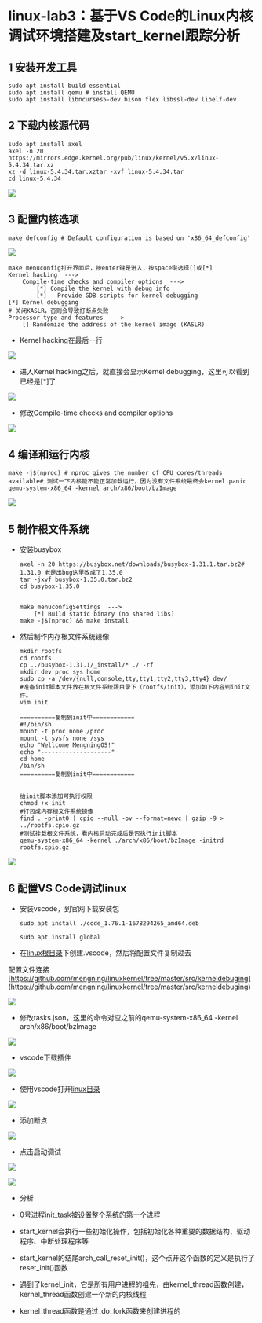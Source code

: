 # linux-lab3：基于VS Code的Linux内核调试环境搭建及start_kernel跟踪分析

## 1 安装开发工具

    sudo apt install build-essential
    sudo apt install qemu # install QEMU
    sudo apt install libncurses5-dev bison flex libssl-dev libelf-dev

## 2 下载内核源代码

    sudo apt install axel
    axel -n 20 https://mirrors.edge.kernel.org/pub/linux/kernel/v5.x/linux-5.4.34.tar.xz
    xz -d linux-5.4.34.tar.xztar -xvf linux-5.4.34.tar
    cd linux-5.4.34

![](image/728bed51168b73620c8abeca707a6d16.png)

## 3 配置内核选项

    make defconfig # Default configuration is based on 'x86_64_defconfig'

![](image/a4db5aa4f24a5fb7350eacec215369f4.png)

    make menuconfig打开界面后，按enter键是进入，按space键选择[]或[*] 
    Kernel hacking  --->    
    	Compile-time checks and compiler options  --->        
    		[*] Compile the kernel with debug info        
    		[*]   Provide GDB scripts for kernel debugging 
    [*] Kernel debugging
    # 关闭KASLR，否则会导致打断点失败
    Processor type and features ---->    
    	[] Randomize the address of the kernel image (KASLR)

-   Kernel hacking在最后一行
    

![](image/864a3ca8cfc03d3e22ee914764c54dbe.png)

-   进入Kernel hacking之后，就直接会显示Kernel debugging，这里可以看到已经是\[\*\]了
    

![](image/865acb3c347d3421af884c79559e067c.png)

-   修改Compile-time checks and compiler options
    

![](image/c83912d54b3307e14943324037051b4a.png)

## 4 编译和运行内核

    make -j$(nproc) # nproc gives the number of CPU cores/threads available# 测试一下内核能不能正常加载运行，因为没有文件系统最终会kernel panic
    qemu-system-x86_64 -kernel arch/x86/boot/bzImage

![](image/76b6c3bad95054f9890cd1960e83ee41.png)

## 5 制作根文件系统

-   安装busybox
    
    ```
    axel -n 20 https://busybox.net/downloads/busybox-1.31.1.tar.bz2# 1.31.0 老是出bug这里改成了1.35.0
    tar -jxvf busybox-1.35.0.tar.bz2
    cd busybox-1.35.0
    
    
    make menuconfigSettings  --->    
    	[*] Build static binary (no shared libs)
    make -j$(nproc) && make install
    ```
    
    
    
-   然后制作内存根文件系统镜像
    
    ```
    mkdir rootfs
    cd rootfs
    cp ../busybox-1.31.1/_install/* ./ -rf
    mkdir dev proc sys home
    sudo cp -a /dev/{null,console,tty,tty1,tty2,tty3,tty4} dev/
    #准备init脚本文件放在根文件系统跟目录下（rootfs/init），添加如下内容到init文件。
    vim init
     
    ==========复制到init中============
    #!/bin/sh
    mount -t proc none /proc
    mount -t sysfs none /sys
    echo "Wellcome MengningOS!"
    echo "--------------------"
    cd home
    /bin/sh
    ==========复制到init中============
     
     
    给init脚本添加可执行权限
    chmod +x init
    #打包成内存根文件系统镜像
    find . -print0 | cpio --null -ov --format=newc | gzip -9 > ../rootfs.cpio.gz 
    #测试挂载根文件系统，看内核启动完成后是否执行init脚本
    qemu-system-x86_64 -kernel ./arch/x86/boot/bzImage -initrd rootfs.cpio.gz
    ```
    
    

![](image/b8c5492c132a8b71770c3a79d9bb60b8.png)

## 6 配置VS Code调试linux

-   安装vscode，到官网下载安装包
    
    ```
    sudo apt install ./code_1.76.1-1678294265_amd64.deb
    
    sudo apt install global
    ```
    
-   在[linux根目录](https://so.csdn.net/so/search?q=linux%E6%A0%B9%E7%9B%AE%E5%BD%95&spm=1001.2101.3001.7020)下创建.vscode，然后将配置文件复制过去
    

配置文件连接[https://github.com/mengning/linuxkernel/tree/master/src/kerneldebuging](https://github.com/mengning/linuxkernel/tree/master/src/kerneldebuging)

![](image/04d57c7741a421ca4297dbce41b4f855.png)

-   修改tasks.json，这里的命令对应之前的qemu-system-x86\_64 -kernel arch/x86/boot/bzImage
    

![](image/75dee39816e0302ee5f16558195afff7.png)

-   vscode下载插件
    

![](image/d27db978e7eb4459cb6bd7495f73b6de.png)

-   使用vscode打开[linux目录](https://so.csdn.net/so/search?q=linux%E7%9B%AE%E5%BD%95&spm=1001.2101.3001.7020)
    

![](image/d39245a0538ff203f22ceacc39ab5be5.png)

-   添加断点
    

![](image/c4590be2d7fe0b4dfd84d11eab1e7c4b.png)

-   点击启动调试
    

![](image/7a3d2cbc3f8c867538c6a5d141b24b85.png)

![](image/5ebfbae12bf5a157ae4acbb215435238.png)

-   分析
    
-   0号进程init\_task被设置整个系统的第一个进程
    
-   start\_kernel会执行一些初始化操作，包括初始化各种重要的数据结构、驱动程序、中断处理程序等
    
-   start\_kernel的结尾arch\_call\_reset\_init()，这个点开这个函数的定义是执行了reset\_init()函数
    
-   遇到了kernel\_init，它是所有用户进程的祖先，由kernel\_thread函数创建，kernel\_thread函数创建一个新的内核线程
    
-   kernel\_thread函数是通过\_do\_fork函数来创建进程的
